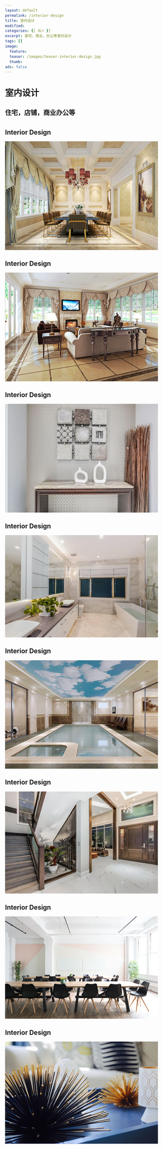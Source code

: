 ```yaml
---
layout: default
permalink: /interior-design
title: 室内设计
modified:
categories: {{ dir }}
excerpt: 豪宅，商业，办公等室内设计
tags: []
image:
  feature:
  teaser: /images/teaser-interior-design.jpg
  thumb:
ads: false  
---
```


<div class="page-lead" style="background-image:url(/images/wood-texture-1600x800.jpg)">
  <div class="wrap page-lead-content">
    <h1>室内设计</h1>
    <h2>住宅，店铺，商业办公等</h2>
  </div><!-- /.page-lead-content -->
</div><!-- /.page-lead -->

<div id="page-wrapper">
      <!--[if lt IE 9]><div class="upgrade notice-warning"><strong>Your browser is quite old!</strong> Why not <a href="http://whatbrowser.org/">upgrade to a newer one</a> to better enjoy this site?</div><![endif]-->

<div id="main" role="main">
  <div class="wrap">
    <div class="page-title">
    <h1></h1>
    </div>

<div class="archive-wrap">
  <div class="page-content">

  <div class="tile">
    <h2 class="post-title">Interior Design</h2>
    <p class="post-excerpt"><a href="/images/interior-1.jpg"><img src="/images/interior-1.jpg" alt="温哥华室内设计"></a></p>
  </div><!-- /.tile -->

  <div class="tile">
    <h2 class="post-title">Interior Design</h2>
    <p class="post-excerpt"><a href="/images/interior-2.jpg"><img src="/images/interior-2.jpg" alt="温哥华室内设计"></a></p>
  </div><!-- /.tile -->

  <div class="tile">
    <h2 class="post-title">Interior Design</h2>
    <p class="post-excerpt"><a href="/images/interior-3.jpg"><img src="/images/interior-3.jpg" alt="温哥华室内设计"></a></p>
  </div><!-- /.tile -->

  <div class="tile">
    <h2 class="post-title">Interior Design</h2>
    <p class="post-excerpt"><a href="/images/interior-4.png"><img src="/images/interior-4.png" alt="温哥华室内设计"></a></p>
  </div><!-- /.tile -->

  <div class="tile">
    <h2 class="post-title">Interior Design</h2>
    <p class="post-excerpt"><a href="/images/interior-5.jpg"><img src="/images/interior-5.jpg" alt="温哥华室内设计"></a></p>
  </div><!-- /.tile -->

  <div class="tile">
    <h2 class="post-title">Interior Design</h2>
    <p class="post-excerpt"><a href="/images/interior-6.png"><img src="/images/interior-6.png" alt="温哥华室内设计"></a></p>
  </div><!-- /.tile -->

  <div class="tile">
    <h2 class="post-title">Interior Design</h2>
    <p class="post-excerpt"><a href="/images/interior-7.png"><img src="/images/interior-7.png" alt="温哥华室内设计"></a></p>
  </div><!-- /.tile -->

  <div class="tile">
    <h2 class="post-title">Interior Design</h2>
    <p class="post-excerpt"><a href="/images/interior-8.png"><img src="/images/interior-8.png" alt="温哥华室内设计"></a></p>
  </div><!-- /.tile -->  

  </div><!-- /.page-content -->
</div><!-- /.archive-wrap -->
</div><!-- /wrap -->
</div><!-- /main -->
</div> <!-- /page-wrapper -->
